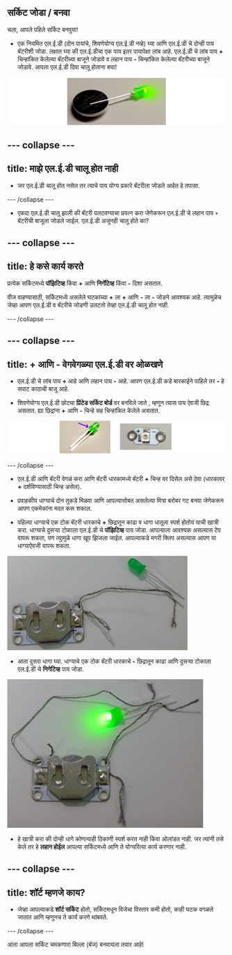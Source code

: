 ## सर्किट जोडा / बनवा

चला, आपले पहिले सर्किट बनवुया!

+ एक नियमित एल.ई.डी (दोन पायांचे, शिवणेयोग्य एल.ई.डी नव्हे) घ्या आणि एल.ई.डी चे दोन्ही पाय बॅटरीशी जोडा. लक्षात घ्या की एल.ई.डीचा एक पाय इतर पायापेक्षा लांब आहे. एल.ई.डी चे लांब पाय **+** चिन्हांकित केलेल्या बॅटरीच्या बाजूने जोडावे व लहान पाय **-** चिन्हांकित केलेल्या बॅटरीच्या बाजूने जोडावे. आपला एल.ई.डी दिवा चालू होताना बघा!

![](images/LED_battery_140_291_650.png)

--- collapse ---
---
title: माझे एल.ई.डी चालू होत नाही
---

+ जर एल.ई.डी चालू होत नसेल तर त्याचे पाय योग्य प्रकारे बॅटरीला जोडले आहेत हे तपासा.

--- /collapse ---

+ एकदा एल.ई.डी चालू झाली की बॅटरी पलटवण्याचा प्रयत्न करा जेणेकरून एल.ई.डी चे लहान पाय `+` बॅटरीची बाजूला जोडले जाईल. एल.ई.डी अजूनही चालू होते का?

--- collapse ---
---
title: हे कसे कार्य करते
---

प्रत्येक सर्किटमध्ये **पॉझिटिव्ह** किंवा **+** आणि **निगॅटिव्ह** किंवा **-** दिशा असतात.

वीज वाहण्यासाठी, सर्किटमध्ये असलेले घटकांच्या **+** ला **+** आणि **-** ला **-** जोडने आवश्यक आहे. त्यामुळेच जेव्हा आपण एल.ई.डी व बॅटरीचे जोडणी उलटतो तेव्हा एल.ई.डी चालू होत नाही.

--- /collapse ---

--- collapse ---
---
title: + आणि - वेगवेगळ्या एल.ई.डी वर ओळखणे
---

+ एल.ई.डी चे लांब पाय **+** आहे आणि लहान पाय **-** आहे. आपण एल.ई.डी कडे बारकाईने पाहिले तर **-** हे सपाट काठाची बाजू आहे.

+ शिवणेयोग्य एल.ई.डी छोट्या **प्रिंटेड सर्किट बोर्ड** वर बनविले जाते , म्हणून त्यास पाय ऐवजी छिद्र असतात. ह्या छिद्रांना **+** आणि **-** चिन्हे सह चिन्हांकित केलेले असतात.

![](images/LEDs_pos_neg_100_650.png)

--- /collapse ---

+ एल.ई.डी आणि बॅटरी वेगळं करा आणि बॅटरी धारकामध्ये बॅटरी **+** चिन्ह वर दिसेल असे ठेवा (धारकावर **+** दर्शविण्यासाठी चिन्ह असेल).

+ प्रवाहकीय धाग्याचे दोन तुकडे मिळवा आणि आपल्यासोबत असलेल्या मित्रा बरोबर गट बनवा जेणेकरून आपण एकमेकांना मदत करू शकाल.

+ पहिल्या धाग्याचे एक टोक बॅटरी धारकाचे **+** छिद्रातून काढा व धागा धातूला स्पर्श होतोयं याची खात्री करा. धाग्याचे दुसर्‍या टोकाला एल.ई.डी चे **पॉझिटिव्ह** पाय जोडा. आपल्याला आवश्यक असल्यास टेप वापरू शकता, पण त्याुमुळे धागा खूप झिजला जाईल. आपल्याकडे मगरी क्लिप असल्यास आपण या धाग्याऐवजी वापरू शकता.

![](images/circuit_thread_pos.png)

+ आता दुसरा धागा घ्या. धाग्याचे एक टोक बॅटरी धारकाचे **-** छिद्रातून काढा आणि दुसर्‍या टोकाला एल.ई.डी चे **निगेटिव्ह** पाय जोडा.

![](images/circuit_thread_complete.png)

+ हे खात्री करा की दोन्ही धागे कोणत्याही ठिकाणी स्पर्श करत नाही किंवा ओलांडत नाही. जर त्यांनी तसे केले तर हे **लहान होईल** आपल्या सर्किटमध्ये आणि ते योग्यरित्या कार्य करणार नाही.

--- collapse ---
---
title: शॉर्ट म्हणजे काय?
---

+ जेव्हा आपल्याकडे **शॉर्ट सर्किट** होतो, सर्किटमधून विजेचा विस्तार कमी होतो, काही घटक वगळले जातात आणि म्हणूनच ते कार्य करणे थांबवते.

--- /collapse ---

आता आपला सर्किट चमकणारा बिल्ला (बॅज) बनवायला तयार आहे!
